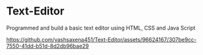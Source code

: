 # Text-Editor
Programmed and build a basic text editor using HTML, CSS and Java Script


https://github.com/yashsaxena451/Text-Editor/assets/96624167/307be9cc-7550-41dd-b51d-8d2db96bae29








